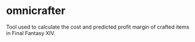 # omnicrafter

Tool used to calculate the cost and predicted profit margin of crafted items in Final Fantasy XIV.
